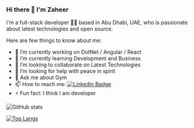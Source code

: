 ### Hi there 👋 I'm Zaheer

I'm a full-stack developer 👨‍💻 based in Abu Dhabi, UAE, who is passionate about latest technologies and open source.

Here are few things to know about me:

- 🔭 I’m currently working on DotNet / Angular / React
- 🌱 I’m currently learning Development and Business
- 👯 I’m looking to collaborate on Latest Technologies 
- 🤔 I’m looking for help with peace in spirit
- 💬 Ask me about Gym
- 📫 How to reach me: <a href="https://www.linkedin.com/in/zaheer-ul-hassan-336811106/" rel="nofollow"><img src="https://camo.githubusercontent.com/69b5ee1e2ac5d96f1cf20f6da5d286ac644478494a0faa333de91d8b55bb7679/68747470733a2f2f696d672e736869656c64732e696f2f62616467652f2d4c696e6b6564496e2d626c75653f7374796c653d666c61742d737175617265266c6f676f3d4c696e6b6564696e266c6f676f436f6c6f723d7768697465266c696e6b3d68747470733a2f2f7777772e6c696e6b6564696e2e636f6d2f696e2f686166697a6d7568616d6d6164617a65656d2f" alt="Linkedin Badge" data-canonical-src="https://img.shields.io/badge/-LinkedIn-blue?style=flat-square&amp;logo=Linkedin&amp;logoColor=white&amp;link=https://www.linkedin.com/in/hafizmuhammadazeem/" style="max-width: 100%;"></a>
- ⚡ Fun fact: I think I am developer

![GitHub stats](https://github-readme-stats.vercel.app/api?username=zaheerbutt92&&show_icons=true&hide_border=false&title_color=349DF0&icon_color=349DF0&text_color=#000000&bg_color=#f0f5f1)

[![Top Langs](https://github-readme-stats.vercel.app/api/top-langs/?username=zaheerbutt92&layout=compact&text_color=#000000&bg_color=#f0f5f1&hide_border=fasle&title_color=349DF0)](https://github.com/anuraghazra/github-readme-stats)
